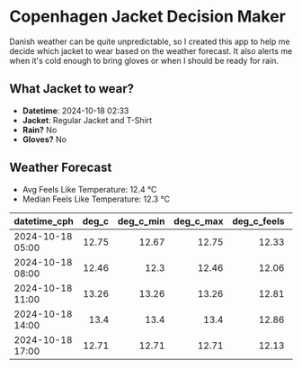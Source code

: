 
# Copenhagen Jacket Decision Maker

Danish weather can be quite unpredictable, so I created this app to help me decide which jacket to wear based on the weather forecast. 
It also alerts me when it's cold enough to bring gloves or when I should be ready for rain.

## What Jacket to wear?

- **Datetime**: 2024-10-18 02:33
- **Jacket**: Regular Jacket and T-Shirt
- **Rain?** No
- **Gloves?** No

## Weather Forecast
- Avg Feels Like Temperature: 12.4 °C
- Median Feels Like Temperature: 12.3 °C

| datetime_cph     |   deg_c |   deg_c_min |   deg_c_max |   deg_c_feels | weather   | wind   | rain   |
|:-----------------|--------:|------------:|------------:|--------------:|:----------|:-------|:-------|
| 2024-10-18 05:00 |   12.75 |       12.67 |       12.75 |         12.33 | Clouds    | Low    | None   |
| 2024-10-18 08:00 |   12.46 |       12.3  |       12.46 |         12.06 | Clouds    | Low    | None   |
| 2024-10-18 11:00 |   13.26 |       13.26 |       13.26 |         12.81 | Clouds    | Low    | None   |
| 2024-10-18 14:00 |   13.4  |       13.4  |       13.4  |         12.86 | Clouds    | Low    | None   |
| 2024-10-18 17:00 |   12.71 |       12.71 |       12.71 |         12.13 | Clouds    | Low    | None   |
        